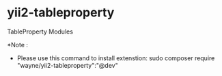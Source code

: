 # yii2-tableproperty
TableProperty Modules

*Note :
- Please use this command to install extenstion: sudo composer require "wayne/yii2-tableproperty":"@dev"